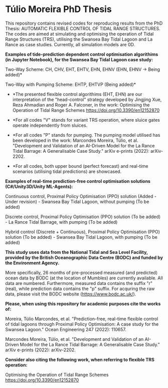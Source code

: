 # Túlio Moreira PhD Thesis

This repository contains revised codes for reproducing results from the PhD Thesis: AUTOMATIC FLEXIBLE CONTROL OF TIDAL RANGE STRUCTURES. The codes are aimed at simulating and optimising the operation of Tidal Range Structures (TRS), utilising the Swansea Bay Tidal Lagoon and La Rance as case studies. Currently, all simulation models are 0D.

**Examples of tide-prediction dependent control optimisation algorithims (in Jupyter Notebook), for the Swansea Bay Tidal Lagoon case study:**

Two-Way Scheme: CH, CHV, EHT, EHTV, EHN, EHNV (EHN, EHNV -> Being added)*

Two-Way with Pumping Scheme: EHTP, EHTVP (Being added)*

* *The presented flexible control algorithims (EHT, EHN) are our interpretation of the "head-control" strategy developed by Jingjing Xue, Reza Ahmadian and Roger A. Falconer, in the work: Optimising the Operation of Tidal Range Schemes https://doi.org/10.3390/en12152870 

* *For all codes "V" stands for variant TRS operation, where sluice gates operate independently from sluices.
* *For all codes "P" stands for pumping. The pumping model utilised has been developed in the work: Marcondes Moreira, Túlio, et al. "Development and Validation of an AI-Driven Model for the La Rance Tidal Barrage: A Generalisable Case Study." arXiv e-prints (2022): arXiv-2202.
* *For all codes, both upper bound (perfect forecast) and real-time scenarios (utilising tidal predictions) are showcased.

**Examples of real-time prediction-free control optimisation solutions (C#/Unity3D/Unity ML-Agents):**

Continuous control, Proximal Policy Optimisation (PPO) solution (Added - Under revision) - Swansea Bay Tidal Lagoon, without pumping (To be added)

Discrete control, Proximal Policy Optimisation (PPO) solution (To be added) - La Rance Tidal Barrage, with pumping (To be added)

Hybrid control (Discrete + Continuous), Proximal Policy Optimisation (PPO) solution (To be added) - Swansea Bay Tidal Lagoon, with pumping (To be added)

**This study uses data from the National Tidal and Sea Level Facility, provided by the British Oceanographic Data Centre (BODC) and funded by the Environment Agency.**

More specifically, 26 months of pre-processed measured (and predicted) ocean data by BODC (at the location of Mumbles) are currently available. All data are numbered. Furthermore, measured data contains the suffix "r" (real), while prediction data contains the "p" suffix. For acquring the raw data, please visit the BODC website (https://www.bodc.ac.uk/).

**Please, when using this repository for academic purposes cite the works of:**

Moreira, Túlio Marcondes, et al. "Prediction-free, real-time flexible control of tidal lagoons through Proximal Policy Optimisation: A case study for the Swansea Lagoon." Ocean Engineering 247 (2022): 110657.

Marcondes Moreira, Túlio, et al. "Development and Validation of an AI-Driven Model for the La Rance Tidal Barrage: A Generalisable Case Study." arXiv e-prints (2022): arXiv-2202.

**Consider also citing the following work, when referring to flexible TRS operation:**

Optimising the Operation of Tidal Range Schemes https://doi.org/10.3390/en12152870

